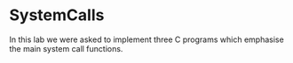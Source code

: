 # SystemCalls
In this lab we were asked to implement three C programs which emphasise the main system call functions.

